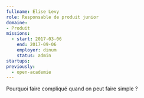 ```yaml
---
fullname: Elise Levy
role: Responsable de produit junior
domaine: 
- Produit
missions:
  - start: 2017-03-06
    end: 2017-09-06
    employer: dinum
    status: admin
startups:
previously:
  - open-academie
---
```


Pourquoi faire compliqué quand on peut faire simple ?
